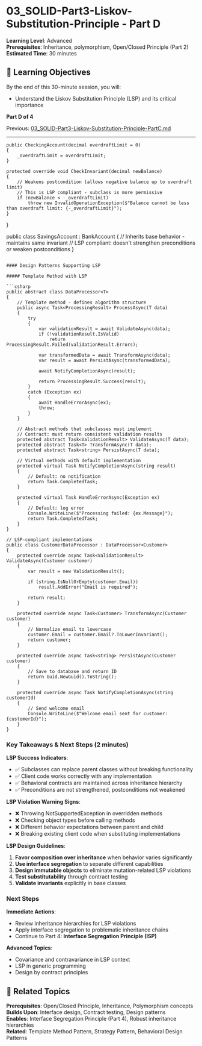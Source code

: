 ﻿# 03_SOLID-Part3-Liskov-Substitution-Principle - Part D

**Learning Level**: Advanced  
**Prerequisites**: Inheritance, polymorphism, Open/Closed Principle (Part 2)  
**Estimated Time**: 30 minutes  

## 🎯 Learning Objectives

By the end of this 30-minute session, you will:

- Understand the Liskov Substitution Principle (LSP) and its critical importance

**Part D of 4**

Previous: [03_SOLID-Part3-Liskov-Substitution-Principle-PartC.md](03_SOLID-Part3-Liskov-Substitution-Principle-PartC.md)

---

    public CheckingAccount(decimal overdraftLimit = 0)
    {
        _overdraftLimit = overdraftLimit;
    }
    
    protected override void CheckInvariant(decimal newBalance)
    {
        // Weakens postcondition (allows negative balance up to overdraft limit)
        // This is LSP compliant - subclass is more permissive
        if (newBalance < -_overdraftLimit)
            throw new InvalidOperationException($"Balance cannot be less than overdraft limit: {-_overdraftLimit}");
    }
}

public class SavingsAccount : BankAccount
{
    // Inherits base behavior - maintains same invariant
    // LSP compliant: doesn't strengthen preconditions or weaken postconditions
}
```

#### Design Patterns Supporting LSP

##### Template Method with LSP

```csharp
public abstract class DataProcessor<T>
{
    // Template method - defines algorithm structure
    public async Task<ProcessingResult> ProcessAsync(T data)
    {
        try
        {
            var validationResult = await ValidateAsync(data);
            if (!validationResult.IsValid)
                return ProcessingResult.Failed(validationResult.Errors);
                
            var transformedData = await TransformAsync(data);
            var result = await PersistAsync(transformedData);
            
            await NotifyCompletionAsync(result);
            
            return ProcessingResult.Success(result);
        }
        catch (Exception ex)
        {
            await HandleErrorAsync(ex);
            throw;
        }
    }
    
    // Abstract methods that subclasses must implement
    // Contract: must return consistent validation results
    protected abstract Task<ValidationResult> ValidateAsync(T data);
    protected abstract Task<T> TransformAsync(T data);
    protected abstract Task<string> PersistAsync(T data);
    
    // Virtual methods with default implementation
    protected virtual Task NotifyCompletionAsync(string result)
    {
        // Default: no notification
        return Task.CompletedTask;
    }
    
    protected virtual Task HandleErrorAsync(Exception ex)
    {
        // Default: log error
        Console.WriteLine($"Processing failed: {ex.Message}");
        return Task.CompletedTask;
    }
}

// LSP-compliant implementations
public class CustomerDataProcessor : DataProcessor<Customer>
{
    protected override async Task<ValidationResult> ValidateAsync(Customer customer)
    {
        var result = new ValidationResult();
        
        if (string.IsNullOrEmpty(customer.Email))
            result.AddError("Email is required");
            
        return result;
    }
    
    protected override async Task<Customer> TransformAsync(Customer customer)
    {
        // Normalize email to lowercase
        customer.Email = customer.Email?.ToLowerInvariant();
        return customer;
    }
    
    protected override async Task<string> PersistAsync(Customer customer)
    {
        // Save to database and return ID
        return Guid.NewGuid().ToString();
    }
    
    protected override async Task NotifyCompletionAsync(string customerId)
    {
        // Send welcome email
        Console.WriteLine($"Welcome email sent for customer: {customerId}");
    }
}
```

### Key Takeaways & Next Steps (2 minutes)

**LSP Success Indicators**:

- ✅ Subclasses can replace parent classes without breaking functionality
- ✅ Client code works correctly with any implementation
- ✅ Behavioral contracts are maintained across inheritance hierarchy
- ✅ Preconditions are not strengthened, postconditions not weakened

**LSP Violation Warning Signs**:

- ❌ Throwing NotSupportedException in overridden methods
- ❌ Checking object types before calling methods
- ❌ Different behavior expectations between parent and child
- ❌ Breaking existing client code when substituting implementations

**LSP Design Guidelines**:

1. **Favor composition over inheritance** when behavior varies significantly
2. **Use interface segregation** to separate different capabilities
3. **Design immutable objects** to eliminate mutation-related LSP violations
4. **Test substitutability** through contract testing
5. **Validate invariants** explicitly in base classes

### Next Steps

**Immediate Actions**:

- Review inheritance hierarchies for LSP violations
- Apply interface segregation to problematic inheritance chains
- Continue to Part 4: **Interface Segregation Principle (ISP)**

**Advanced Topics**:

- Covariance and contravariance in LSP context
- LSP in generic programming
- Design by contract principles

## 🔗 Related Topics

**Prerequisites**: Open/Closed Principle, Inheritance, Polymorphism concepts  
**Builds Upon**: Interface design, Contract testing, Design patterns  
**Enables**: Interface Segregation Principle (Part 4), Robust inheritance hierarchies  
**Related**: Template Method Pattern, Strategy Pattern, Behavioral Design Patterns


